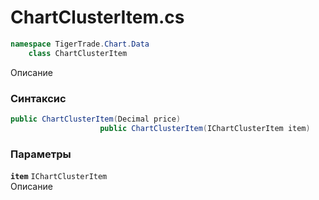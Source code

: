 
# ChartClusterItem.cs
```csharp
namespace TigerTrade.Chart.Data  
    class ChartClusterItem
```

Описание

### Синтаксис
```csharp
public ChartClusterItem(Decimal price)
                    public ChartClusterItem(IChartClusterItem item)
```

### Параметры
**`item`** `IChartClusterItem`  
 Описание  
  

                    
                    